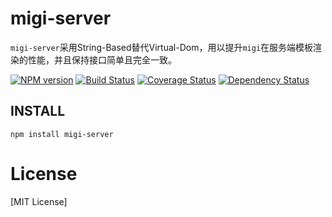# migi-server

`migi-server`采用String-Based替代Virtual-Dom，用以提升`migi`在服务端模板渲染的性能，并且保持接口简单且完全一致。

[![NPM version](https://badge.fury.io/js/migi-server.png)](https://npmjs.org/package/migi-server)
[![Build Status](https://travis-ci.org/migijs/migi-server.svg?branch=master)](https://travis-ci.org/migijs/migi-server)
[![Coverage Status](https://coveralls.io/repos/migijs/migi-server/badge.png)](https://coveralls.io/r/migijs/migi-server)
[![Dependency Status](https://david-dm.org/migijs/migi-server.png)](https://david-dm.org/migijs/migi-server)

## INSTALL
```
npm install migi-server
```

# License
[MIT License]
